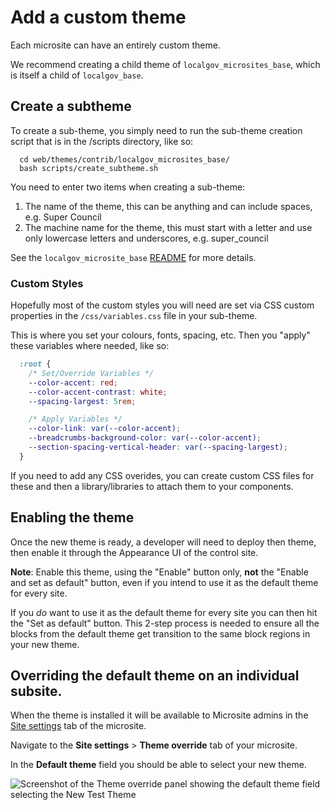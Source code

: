 # Add a custom theme

Each microsite can have an entirely custom theme. 

We recommend creating a child theme of `localgov_microsites_base`, which is itself a child of `localgov_base`. 

## Create a subtheme
To create a sub-theme, you simply need to run the sub-theme creation script that is in the /scripts directory, like so:
```
  cd web/themes/contrib/localgov_microsites_base/
  bash scripts/create_subtheme.sh
```
You need to enter two items when creating a sub-theme:

1. The name of the theme, this can be anything and can include spaces, e.g. Super Council
1. The machine name for the theme, this must start with a letter and use only lowercase letters and underscores, e.g. super_council

See the `localgov_microsite_base` [README](https://github.com/localgovdrupal/localgov_microsites_base#readme) for more details. 

### Custom Styles
Hopefully most of the custom styles you will need are set via CSS custom properties in the `/css/variables.css` file in your sub-theme.

This is where you set your colours, fonts, spacing, etc. Then you "apply" these variables where needed, like so:

```css
  :root {
    /* Set/Override Variables */
    --color-accent: red;
    --color-accent-contrast: white;
    --spacing-largest: 5rem;

    /* Apply Variables */
    --color-link: var(--color-accent);
    --breadcrumbs-background-color: var(--color-accent);
    --section-spacing-vertical-header: var(--spacing-largest);
  }
```

If you need to add any CSS overides, you can create custom CSS files for these and then a library/libraries to attach them to your components.


## Enabling the theme

Once the new theme is ready, a developer will need to deploy then theme, then enable it through the Appearance UI of the control site. 

**Note**: Enable this theme, using the "Enable" button only, **not** the "Enable and set as default" button, even if you intend to use it as the default theme for every site.

If you _do_ want to use it as the default theme for every site you can then hit the "Set as default" button. This 2-step process is needed to ensure all the blocks from the default theme get transition to the same block regions in your new theme.


## Overriding the default theme on an individual subsite.

When the theme is installed it will be available to Microsite admins in the [Site settings](/microsites/how-to/manage-site-settings.md) tab of the microsite.

Navigate to the **Site settings** > **Theme override** tab of your microsite. 

In the **Default theme** field you should be able to select your new theme.

![Screenshot of the Theme override panel showing the default theme field selecting the New Test Theme](https://user-images.githubusercontent.com/3852805/207631238-0fd29582-5063-4abc-a147-7ff2796dfa60.png)


